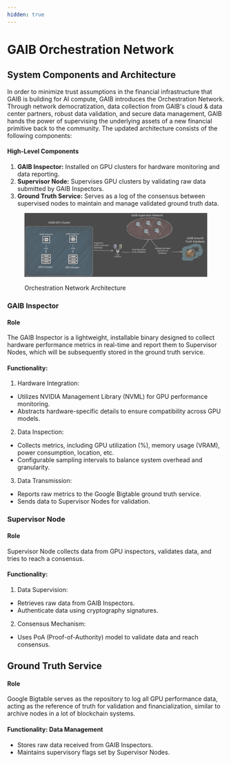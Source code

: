 ```yaml
---
hidden: true
---
```


# GAIB Orchestration Network

## **System Components and Architecture**

In order to minimize trust assumptions in the financial infrastructure that GAIB is building for AI compute, GAIB introduces the Orchestration Network. Through network democratization, data collection from GAIB's cloud & data center partners, robust data validation, and secure data management, GAIB hands the power of supervising the underlying assets of a new financial primitive back to the community. The updated architecture consists of the following components:

#### High-Level Components

1. **GAIB Inspector:** Installed on GPU clusters for hardware monitoring and data reporting.
2. **Supervisor Node:** Supervises GPU clusters by validating raw data submitted by GAIB Inspectors.
3. **Ground Truth Service:** Serves as a log of the consensus between supervised nodes to maintain and manage validated ground truth data.&#x20;

<figure><img src="../.gitbook/assets/Orchestration Network.svg" alt=""><figcaption><p>Orchestration Network Architecture</p></figcaption></figure>

### **GAIB Inspector**

#### Role&#x20;

The GAIB Inspector is a lightweight, installable binary designed to collect hardware performance metrics in real-time and report them to Supervisor Nodes, which will be subsequently stored in the ground truth service.

#### Functionality:

1. Hardware Integration:

* Utilizes NVIDIA Management Library (NVML) for GPU performance monitoring.
* Abstracts hardware-specific details to ensure compatibility across GPU models.

2. Data Inspection:

* Collects metrics, including GPU utilization (%), memory usage (VRAM), power consumption, location, etc.
* Configurable sampling intervals to balance system overhead and granularity.

3. Data Transmission:

* Reports raw metrics to the Google Bigtable ground truth service.
* Sends data to Supervisor Nodes for validation.&#x20;

### **Supervisor Node**

#### Role

Supervisor Node collects data from GPU inspectors, validates data, and tries to reach a consensus.

#### Functionality:

1. Data Supervision:

* Retrieves raw data from GAIB Inspectors.
* Authenticate data using cryptography signatures.

2. Consensus Mechanism:

* Uses PoA (Proof-of-Authority) model to validate data and reach consensus.

## **Ground Truth Service**

#### Role

Google Bigtable serves as the repository to log all GPU performance data, acting as the reference of truth for validation and financialization, similar to archive nodes in a lot of blockchain systems.&#x20;

#### Functionality: Data Management

* Stores raw data received from GAIB Inspectors.
* Maintains supervisory flags set by Supervisor Nodes.
